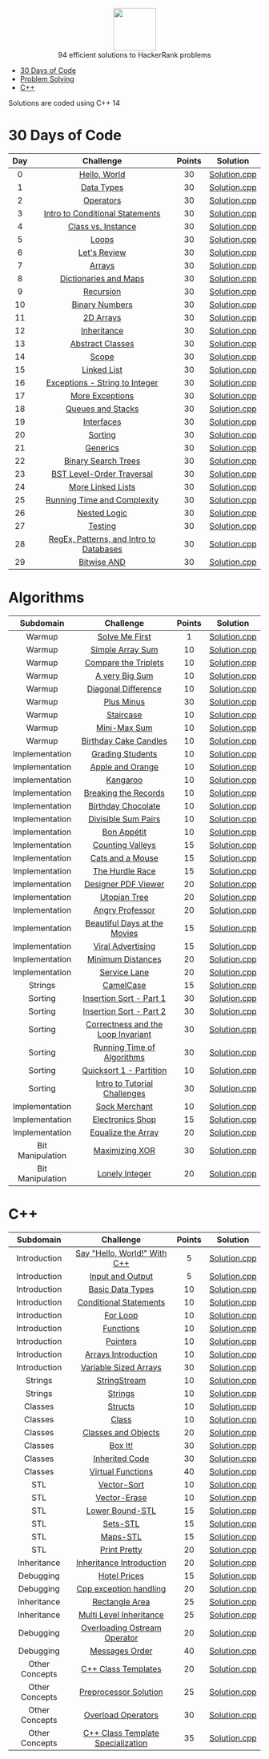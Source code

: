 <p align="center">
    <a href="https://www.hackerrank.com/arthur_favre">
        <img height=85 src="https://d3keuzeb2crhkn.cloudfront.net/hackerrank/assets/styleguide/logo_wordmark-f5c5eb61ab0a154c3ed9eda24d0b9e31.svg">
    </a>
    <br>94 efficient solutions to HackerRank problems
</p>

* [30 Days of Code](#30-days-of-code)
* [Problem Solving](#Algorithms)
* [C++](#c)


Solutions are coded using C++ 14


# 30 Days of Code

| Day |                                                Challenge                                                | Points |                                                                                   Solution                                                                                  |
|:---:|:-------------------------------------------------------------------------------------------------------:|:------:|:---------------------------------------------------------------------------------------------------------------------------------------------------------------------------:|
|  0  | [Hello, World](https://www.hackerrank.com/challenges/cpp-hello-world/problem)                                    |   30   | [Solution.cpp](https://github.com/Nedriia/Hacker_Rank_Solutions/blob/master/HackerRank_Solutions/30_Days_of_Code/Day%2000%20-%20Hello_World/Solution.cpp)                       |
|  1  | [Data Types](https://www.hackerrank.com/challenges/30-data-types/problem)                                       |   30   | [Solution.cpp](https://github.com/Nedriia/Hacker_Rank_Solutions/blob/master/HackerRank_Solutions/30_Days_of_Code/Day%2001%20-%20Data_Types/Solution.cpp)                           |
|  2  | [Operators](https://www.hackerrank.com/challenges/30-operators/problem)                                         |   30   | [Solution.cpp](https://github.com/Nedriia/Hacker_Rank_Solutions/blob/master/HackerRank_Solutions/30_Days_of_Code/Day%2002%20-%20Operators/Solution.cpp)                              |
|  3  | [Intro to Conditional Statements](https://www.hackerrank.com/challenges/30-conditional-statements/problem)      |   30   | [Solution.cpp](https://github.com/Nedriia/Hacker_Rank_Solutions/blob/master/HackerRank_Solutions/30_Days_of_Code/Day%2003%20-%20Intro_to_Conditional_Statements/Solution.cpp)  |
|  4  | [Class vs. Instance](https://www.hackerrank.com/challenges/30-class-vs-instance/problem)                        |   30   | [Solution.cpp](https://github.com/Nedriia/Hacker_Rank_Solutions/blob/master/HackerRank_Solutions/30_Days_of_Code/Day%2004%20-%20Class_vs_Instance/Solution.cpp)                 |
|  5  | [Loops](https://www.hackerrank.com/challenges/30-loops/problem)                                                 |   30   | [Solution.cpp](https://github.com/Nedriia/Hacker_Rank_Solutions/blob/master/HackerRank_Solutions/30_Days_of_Code/Day%2005%20-%20Loops/Solution.cpp)                                  |
|  6  | [Let's Review](https://www.hackerrank.com/challenges/30-review-loop/problem)                                    |   30   | [Solution.cpp](https://github.com/Nedriia/Hacker_Rank_Solutions/blob/master/HackerRank_Solutions/30_Days_of_Code/Day%2006%20-%20Lets_Review/Solution.cpp)                         |
|  7  | [Arrays](https://www.hackerrank.com/challenges/30-arrays/problem)                                               |   30   | [Solution.cpp](https://github.com/Nedriia/Hacker_Rank_Solutions/blob/master/HackerRank_Solutions/30_Days_of_Code/Day%2007%20-%20Arrays/Solution.cpp)                                 |
|  8  | [Dictionaries and Maps](https://www.hackerrank.com/challenges/30-dictionaries-and-maps/problem)                 |   30   | [Solution.cpp](https://github.com/Nedriia/Hacker_Rank_Solutions/blob/master/HackerRank_Solutions/30_Days_of_Code/Day%2008%20-%20Dictionaries_and_Maps/Solution.cpp)              |
|  9  | [Recursion](https://www.hackerrank.com/challenges/30-recursion/problem)                                         |   30   | [Solution.cpp](https://github.com/Nedriia/Hacker_Rank_Solutions/blob/master/HackerRank_Solutions/30_Days_of_Code/Day%2009%20-%20Recursion/Solution.cpp)                              |
|  10 | [Binary Numbers](https://www.hackerrank.com/challenges/30-binary-numbers/problem)                               |   30   | [Solution.cpp](https://github.com/Nedriia/Hacker_Rank_Solutions/blob/master/HackerRank_Solutions/30_Days_of_Code/Day%2010%20-%20Binary_Numbers/Solution.cpp)                       |
|  11 | [2D Arrays](https://www.hackerrank.com/challenges/30-2d-arrays/problem)                                         |   30   | [Solution.cpp](https://github.com/Nedriia/Hacker_Rank_Solutions/blob/master/HackerRank_Solutions/30_Days_of_Code/Day%2011%20-%202D_Arrays/Solution.cpp)                            |
|  12 | [Inheritance](https://www.hackerrank.com/challenges/30-inheritance/problem)                                     |   30   | [Solution.cpp](https://github.com/Nedriia/Hacker_Rank_Solutions/blob/master/HackerRank_Solutions/30_Days_of_Code/Day%2012%20-%20Inheritance/Solution.cpp)                            |
|  13 | [Abstract Classes](https://www.hackerrank.com/challenges/30-abstract-classes/problem)                           |   30   | [Solution.cpp](https://github.com/Nedriia/Hacker_Rank_Solutions/blob/master/HackerRank_Solutions/30_Days_of_Code/Day%2013%20-%20Abstract_Classes/Solution.cpp)                     |
|  14 | [Scope](https://www.hackerrank.com/challenges/30-scope/problem)                                                 |   30   | [Solution.cpp](https://github.com/Nedriia/Hacker_Rank_Solutions/blob/master/HackerRank_Solutions/30_Days_of_Code/Day%2014%20-%20Scope/Solution.cpp)                                  |
|  15 | [Linked List](https://www.hackerrank.com/challenges/30-linked-list/problem)                                     |   30   | [Solution.cpp](https://github.com/Nedriia/Hacker_Rank_Solutions/blob/master/HackerRank_Solutions/30_Days_of_Code/Day%2015%20-%20Linked_List/Solution.cpp)                          |
|  16 | [Exceptions - String to Integer](https://www.hackerrank.com/challenges/30-exceptions-string-to-integer/problem) |   30   | [Solution.cpp](https://github.com/Nedriia/Hacker_Rank_Solutions/blob/master/HackerRank_Solutions/30_Days_of_Code/Day%2016%20-%20Exceptions-String_to_Integer/Solution.cpp) |
|  17 | [More Exceptions](https://www.hackerrank.com/challenges/30-more-exceptions/problem)                             |   30   | [Solution.cpp](https://github.com/Nedriia/Hacker_Rank_Solutions/blob/master/HackerRank_Solutions/30_Days_of_Code/Day%2017%20-%20More_Exceptions/Solution.cpp)                      |
|  18 | [Queues and Stacks](https://www.hackerrank.com/challenges/30-queues-stacks/problem)                             |   30   | [Solution.cpp](https://github.com/Nedriia/Hacker_Rank_Solutions/blob/master/HackerRank_Solutions/30_Days_of_Code/Day%2018%20-%20Queues_and_Stacks/Solution.cpp)                  |
|  19 | [Interfaces](https://www.hackerrank.com/challenges/30-interfaces/problem)                                       |   30   | [Solution.cpp](https://github.com/Nedriia/Hacker_Rank_Solutions/blob/master/HackerRank_Solutions/30_Days_of_Code/Day%2019%20-%20Interfaces/Solution.cpp)                             |
|  20 | [Sorting](https://www.hackerrank.com/challenges/30-sorting/problem)                                             |   30   | [Solution.cpp](https://github.com/Nedriia/Hacker_Rank_Solutions/blob/master/HackerRank_Solutions/30_Days_of_Code/Day%2020%20-%20Sorting/Solution.cpp)                                |
|  21 | [Generics](https://www.hackerrank.com/challenges/30-generics/problem)                                           |   30   | [Solution.cpp](https://github.com/Nedriia/Hacker_Rank_Solutions/blob/master/HackerRank_Solutions/30_Days_of_Code/Day%2021%20-%20Generics/Solution.cpp)                               |
|  22 | [Binary Search Trees](https://www.hackerrank.com/challenges/30-binary-search-trees/problem)                     |   30   | [Solution.cpp](https://github.com/Nedriia/Hacker_Rank_Solutions/blob/master/HackerRank_Solutions/30_Days_of_Code/Day%2022%20-%20Binary_Search_Trees/Solution.cpp)                |
|  23 | [BST Level-Order Traversal](https://www.hackerrank.com/challenges/30-binary-trees/problem)                      |   30   | [Solution.cpp](https://github.com/Nedriia/Hacker_Rank_Solutions/blob/master/HackerRank_Solutions/30_Days_of_Code/Day%2023%20-%20BST_Level-Order_Traversal/Solution.cpp)          |
|  24 | [More Linked Lists](https://www.hackerrank.com/challenges/30-linked-list-deletion/problem)                      |   30   | [Solution.cpp](https://github.com/Nedriia/Hacker_Rank_Solutions/blob/master/HackerRank_Solutions/30_Days_of_Code/Day%2024%20-%20More_Linked_Lists/Solution.cpp)                  |
|  25 | [Running Time and Complexity](https://www.hackerrank.com/challenges/30-running-time-and-complexity/problem)     |   30   | [Solution.cpp](https://github.com/Nedriia/Hacker_Rank_Solutions/blob/master/HackerRank_Solutions/30_Days_of_Code/Day%2025%20-%20Running_Time_and_Complexity/Solution.cpp)      |
|  26 | [Nested Logic](https://www.hackerrank.com/challenges/30-nested-logic/problem)                                   |   30   | [Solution.cpp](https://github.com/Nedriia/Hacker_Rank_Solutions/blob/master/HackerRank_Solutions/30_Days_of_Code/Day%2026%20-%20Nested_Logic/Solution.cpp)                         |
|  27 | [Testing](https://www.hackerrank.com/challenges/30-testing/problem)                                             |   30   | [Solution.cpp](https://github.com/Nedriia/Hacker_Rank_Solutions/blob/master/HackerRank_Solutions/30_Days_of_Code/Day%2027%20-%20Testing/Solution.cpp)                                |
|  28 | [RegEx, Patterns, and Intro to Databases](https://www.hackerrank.com/challenges/30-regex-patterns/problem?h_r=profile)                                             |   30   | [Solution.cpp]()                                |
|  29 | [Bitwise AND](https://www.hackerrank.com/challenges/30-bitwise-and/problem?h_r=profile)                                             |   30   | [Solution.cpp]()                                |


# Algorithms

|        Subdomain        |                                                              Challenge                                                              | Points |                                                                                  Solution                                                                                 |
|:-----------------------:|:-----------------------------------------------------------------------------------------------------------------------------------:|:------:|:-------------------------------------------------------------------------------------------------------------------------------------------------------------------------:|
|         Warmup         | [Solve Me First](https://www.hackerrank.com/challenges/solve-me-first/problem)                                                         |   1   | [Solution.cpp](https://github.com/Nedriia/Hacker_Rank_Solutions/blob/master/HackerRank_Solutions/Problem_Solving/Solve_Me_First/Solution.cpp)                          |
|         Warmup         | [Simple Array Sum](https://www.hackerrank.com/challenges/simple-array-sum/problem)                                                             |   10   | [Solution.cpp](https://github.com/Nedriia/Hacker_Rank_Solutions/blob/master/HackerRank_Solutions/Problem_Solving/Simple_Array_Sum/Solution.cpp)                                    |
|         Warmup         | [Compare the Triplets](https://www.hackerrank.com/challenges/compare-the-triplets/problem)            |   10   | [Solution.cpp](https://github.com/Nedriia/Hacker_Rank_Solutions/blob/master/HackerRank_Solutions/Problem_Solving/Compare_the_Triplets/Solution.cpp)      |
|         Warmup         | [A very Big Sum](https://www.hackerrank.com/challenges/a-very-big-sum/problem)                                                                  |   10   | [Solution.cpp](https://github.com/Nedriia/Hacker_Rank_Solutions/blob/master/HackerRank_Solutions/Problem_Solving/A_very_Big_Sum/Solution.cpp)                                         |
|         Warmup         | [Diagonal Difference](https://www.hackerrank.com/challenges/diagonal-difference/problem)                                                     |   10   | [Solution.cpp](https://github.com/Nedriia/Hacker_Rank_Solutions/blob/master/HackerRank_Solutions/Problem_Solving/Diagonal_Difference/Solution.cpp)                        |
|         Warmup         | [Plus Minus](https://www.hackerrank.com/challenges/plus-minus/problem)                                                     |   30   | [Solution.cpp](https://github.com/Nedriia/Hacker_Rank_Solutions/blob/master/HackerRank_Solutions/Problem_Solving/Plus_Minus/Solution.cpp)                        |
|         Warmup         | [Staircase](https://www.hackerrank.com/challenges/staircase/problem)                                   |   10   | [Solution.cpp](https://github.com/Nedriia/Hacker_Rank_Solutions/blob/master/HackerRank_Solutions/Problem_Solving/Staircase/Solution.cpp)             |
|         Warmup         | [Mini-Max Sum](https://www.hackerrank.com/challenges/mini-max-sum/problem)                                                     |   10   | [Solution.cpp](https://github.com/Nedriia/Hacker_Rank_Solutions/blob/master/HackerRank_Solutions/Problem_Solving/Mini-Max_Sum/Solution.cpp)                       |
|         Warmup         | [Birthday Cake Candles](https://www.hackerrank.com/challenges/birthday-cake-candles/problem)                                                           |   10   | [Solution.cpp](https://github.com/Nedriia/Hacker_Rank_Solutions/blob/master/HackerRank_Solutions/Problem_Solving/Birthday_Cake_Candles/Solution.cpp)                            |
|         Implementation         | [Grading Students](https://www.hackerrank.com/challenges/grading/problem)                                                              |   10   | [Solution.cpp](https://github.com/Nedriia/Hacker_Rank_Solutions/blob/master/HackerRank_Solutions/Problem_Solving/Grading_Students/Solution.cpp)                                    |
|         Implementation         | [Apple and Orange](https://www.hackerrank.com/challenges/apple-and-orange/problem)                                                              |   10   | [Solution.cpp](https://github.com/Nedriia/Hacker_Rank_Solutions/blob/master/HackerRank_Solutions/Problem_Solving/Apple_and_Orange/Solution.cpp)                                    |
|         Implementation         | [Kangaroo](https://www.hackerrank.com/challenges/kangaroo/problem)                                                              |   10   | [Solution.cpp](https://github.com/Nedriia/Hacker_Rank_Solutions/blob/master/HackerRank_Solutions/Problem_Solving/Kangaroo/Solution.cpp)                                    |
|         Implementation         | [Breaking the Records](https://www.hackerrank.com/challenges/breaking-best-and-worst-records/problem)                                                              |   10   | [Solution.cpp](https://github.com/Nedriia/Hacker_Rank_Solutions/blob/master/HackerRank_Solutions/Problem_Solving/Breaking_the_Records/Solution.cpp)                                   |
|         Implementation         | [Birthday Chocolate](https://www.hackerrank.com/challenges/the-birthday-bar/problem)                                                       |   10   | [Solution.cpp](https://github.com/Nedriia/Hacker_Rank_Solutions/blob/master/HackerRank_Solutions/Problem_Solving/Birthday_Chocolate/Solution.cpp)                        |
|         Implementation         | [Divisible Sum Pairs](https://www.hackerrank.com/challenges/divisible-sum-pairs/problem)                                                       |   10   | [Solution.cpp](https://github.com/Nedriia/Hacker_Rank_Solutions/blob/master/HackerRank_Solutions/Problem_Solving/Divisible_Sum_Pairs/Solution.cpp)                           |
|          Implementation         | [Bon Appétit](https://www.hackerrank.com/challenges/bon-appetit/problem)                                                           |   10   | [Solution.cpp](https://github.com/Nedriia/Hacker_Rank_Solutions/blob/master/HackerRank_Solutions/Problem_Solving/Bon_Appetit/Solution.cpp)                                    |
|          Implementation         | [Counting Valleys](https://www.hackerrank.com/challenges/counting-valleys/problem)                                         |   15   | [Solution.cpp](https://github.com/Nedriia/Hacker_Rank_Solutions/blob/master/HackerRank_Solutions/Problem_Solving/Counting_Valleys/Solution.cpp)                       |
|          Implementation         | [Cats and a Mouse](https://www.hackerrank.com/challenges/cats-and-a-mouse/problem)                                                              |   15   | [Solution.cpp](https://github.com/Nedriia/Hacker_Rank_Solutions/blob/master/HackerRank_Solutions/Problem_Solving/Cats_and_a_Mouse/Solution.cpp)                                        |
|          Implementation         | [The Hurdle Race](https://www.hackerrank.com/challenges/the-hurdle-race/problem)                                      |   15   | [Solution.cpp](https://github.com/Nedriia/Hacker_Rank_Solutions/blob/master/HackerRank_Solutions/Problem_Solving/The_Hurdle_Race/Solution.cpp)                          |
|          Implementation         | [Designer PDF Viewer](https://www.hackerrank.com/challenges/designer-pdf-viewer/problem)                                                            |   20   | [Solution.cpp](https://github.com/Nedriia/Hacker_Rank_Solutions/blob/master/HackerRank_Solutions/Problem_Solving/Designer_PDF_Viewer/Solution.cpp)                                       |
|       Implementation      | [Utopian Tree](https://www.hackerrank.com/challenges/utopian-tree/problem)                                        |   20   | [Solution.cpp](https://github.com/Nedriia/Hacker_Rank_Solutions/blob/master/HackerRank_Solutions/Problem_Solving/Utopian_Tree/Solution.cpp) |
|         Implementation         | [Angry Professor](https://www.hackerrank.com/challenges/angry-professor/problem)                                                        |   20   | [Solution.cpp](https://github.com/Nedriia/Hacker_Rank_Solutions/blob/master/HackerRank_Solutions/Problem_Solving/Angry_Professor/Solution.cpp)                               |
|         Implementation         | [Beautiful Days at the Movies](https://www.hackerrank.com/challenges/beautiful-days-at-the-movies/problem)                                                                        |   15   | [Solution.cpp](https://github.com/Nedriia/Hacker_Rank_Solutions/blob/master/HackerRank_Solutions/Problem_Solving/Beautiful_Days_at_the_Movies/Solution.cpp)                                              |
|         Implementation         | [Viral Advertising](https://www.hackerrank.com/challenges/strange-advertising/problem)                                                              |   15   | [Solution.cpp](https://github.com/Nedriia/Hacker_Rank_Solutions/blob/master/HackerRank_Solutions/Problem_Solving/VIral_Advertising/Solution.cpp)                                       |
|         Implementation         | [Minimum Distances](https://www.hackerrank.com/challenges/minimum-distances/problem)                                                              |   20   | [Solution.cpp](https://github.com/Nedriia/Hacker_Rank_Solutions/blob/master/HackerRank_Solutions/Problem_Solving/Minimum_Distances/Solution.cpp)                                        |
|         Implementation         | [Service Lane](https://www.hackerrank.com/challenges/service-lane/problem)                                                          |   20   | [Solution.cpp](https://github.com/Nedriia/Hacker_Rank_Solutions/blob/master/HackerRank_Solutions/Problem_Solving/Service_Lane/Solution.cpp)                                     |
|         Strings         | [CamelCase](https://www.hackerrank.com/challenges/camelcase/problem)                                           |   15   | [Solution.cpp](https://github.com/Nedriia/Hacker_Rank_Solutions/blob/master/HackerRank_Solutions/Problem_Solving/CamelCase/Solution.cpp)                           |
|         Sorting         | [Insertion Sort - Part 1](https://www.hackerrank.com/challenges/insertionsort1/problem)                                                                       |   30   | [Solution.cpp](https://github.com/Nedriia/Hacker_Rank_Solutions/blob/master/HackerRank_Solutions/Problem_Solving/Insertion_Sort-Part_1/Solution.cpp)                                              |
|         Sorting         | [Insertion Sort - Part 2](https://www.hackerrank.com/challenges/insertionsort2/problems)                                              |   30   | [Solution.cpp](https://github.com/Nedriia/Hacker_Rank_Solutions/blob/master/HackerRank_Solutions/Problem_Solving/Insertion_Sort-Part_2/Solution.cpp)                               |
|         Sorting         | [Correctness and the Loop Invariant](https://www.hackerrank.com/challenges/correctness-invariant/problem)                                            |   30   | [Solution.cpp](https://github.com/Nedriia/Hacker_Rank_Solutions/blob/master/HackerRank_Solutions/Problem_Solving/Corectness_and_the_Loop_Invariant/Solution.cpp)                            |
|         Sorting         | [Running Time of Algorithms](https://www.hackerrank.com/challenges/runningtime/problem)                                            |   30   | [Solution.cpp](https://github.com/Nedriia/Hacker_Rank_Solutions/blob/master/HackerRank_Solutions/Problem_Solving/Running_Time_of_Algorithms/Solution.cpp)                            |
|         Sorting         | [Quicksort 1 - Partition](https://www.hackerrank.com/challenges/quicksort1/problem)                                                    |   10   | [Solution.cpp](https://github.com/Nedriia/Hacker_Rank_Solutions/blob/master/HackerRank_Solutions/Problem_Solving/Quicksort_1-Partition/Solution.cpp)                                  |
|         Sorting         | [Intro to Tutorial Challenges](https://www.hackerrank.com/challenges/tutorial-intro/problem?h_r=profile)                                                    |   30   | [Solution.cpp]()                                  |
|         Implementation         | [Sock Merchant](https://www.hackerrank.com/challenges/sock-merchant/problem?h_r=profile)                                                    |   10   | [Solution.cpp]()                                  |
|         Implementation         | [Electronics Shop](https://www.hackerrank.com/challenges/electronics-shop/problem?h_r=profile)                                                    |   15   | [Solution.cpp]()                                  |
|         Implementation         | [Equalize the Array](https://www.hackerrank.com/challenges/equality-in-a-array/problem?h_r=profile)                                                    |   20   | [Solution.cpp]()                                  |
|         Bit Manipulation         | [Maximizing XOR](https://www.hackerrank.com/challenges/maximizing-xor/problem?h_r=profile)                                                    |   30   | [Solution.cpp]()                                  |
|         Bit Manipulation         | [Lonely Integer](https://www.hackerrank.com/challenges/lonely-integer/problem?h_r=profile)                                                    |   20   | [Solution.cpp]()                                  |



# C++

|          Subdomain          |                                                         Challenge                                                        | Points |                                                                                         Solution                                                                                        |
|:---------------------------:|:------------------------------------------------------------------------------------------------------------------------:|:------:|:---------------------------------------------------------------------------------------------------------------------------------------------------------------------------------------:|
|         Introduction        | [Say "Hello, World!" With C++](https://www.hackerrank.com/challenges/cpp-hello-world/problem)                                                |    5   | [Solution.cpp](https://github.com/Nedriia/Hacker_Rank_Solutions/blob/master/HackerRank_Solutions/C%2B%2B/Hello_World/Solution.cpp)                                                  |
|         Introduction        | [Input and Output](https://www.hackerrank.com/challenges/cpp-input-and-output/problem)                                 |    5   | [Solution.cpp](https://github.com/Nedriia/Hacker_Rank_Solutions/blob/master/HackerRank_Solutions/C%2B%2B/Input_Output/Solution.cpp)                                       |
|         Introduction        | [Basic Data Types](https://www.hackerrank.com/challenges/c-tutorial-basic-data-types/problem)                                                       |   10   | [Solution.cpp](https://github.com/Nedriia/Hacker_Rank_Solutions/blob/master/HackerRank_Solutions/C%2B%2B/Basic_Data_Types/Solution.cpp)                                                        |
|         Introduction        | [Conditional Statements](https://www.hackerrank.com/challenges/c-tutorial-conditional-if-else/problem)                                      |   10   | [Solution.cpp](https://github.com/Nedriia/Hacker_Rank_Solutions/blob/master/HackerRank_Solutions/C%2B%2B/Conditional_Statements/Solution.cpp)                                      |
|         Introduction        | [For Loop](https://www.hackerrank.com/challenges/c-tutorial-for-loop/problem)                                   |   10   | [Solution.cpp](https://github.com/Nedriia/Hacker_Rank_Solutions/blob/master/HackerRank_Solutions/C%2B%2B/For_Loop/Solution.cpp)                                            |
|         Introduction        | [Functions](https://www.hackerrank.com/challenges/c-tutorial-functions/problem)                                                       |   10   | [Solution.cpp](https://github.com/Nedriia/Hacker_Rank_Solutions/blob/master/HackerRank_Solutions/C%2B%2B/Functions/Solution.cpp)                                                      |
|         Introduction        | [Pointers](https://www.hackerrank.com/challenges/c-tutorial-pointer/problem)                                                        |   10   | [Solution.cpp](https://github.com/Nedriia/Hacker_Rank_Solutions/blob/master/HackerRank_Solutions/C%2B%2B/Pointers/Solution.cpp)                                                     |
|         Introduction        | [Arrays Introduction](https://www.hackerrank.com/challenges/arrays-introduction/problem)                                                   |   10   | [Solution.cpp](https://github.com/Nedriia/Hacker_Rank_Solutions/blob/master/HackerRank_Solutions/C%2B%2B/Arrays_Introduction/Solution.cpp)                                                      |
|         Introduction        | [Variable Sized Arrays](https://www.hackerrank.com/challenges/variable-sized-arrays/problem)                                               |   30   | [Solution.cpp](https://github.com/Nedriia/Hacker_Rank_Solutions/blob/master/HackerRank_Solutions/C%2B%2B/Variable_Sized_Arrays/Solution.cpp)                                                    |
|         Strings        | [StringStream](https://www.hackerrank.com/challenges/c-tutorial-stringstream/problem)                     |   10   | [Solution.cpp](https://github.com/Nedriia/Hacker_Rank_Solutions/blob/master/HackerRank_Solutions/C%2B%2B/StrinStream/Solution.cpp)                                   |
|         Strings        | [Strings](https://www.hackerrank.com/challenges/c-tutorial-strings/problem)                                           |   10   | [Solution.cpp](https://github.com/Nedriia/Hacker_Rank_Solutions/blob/master/HackerRank_Solutions/C%2B%2B/Strings/Solution.cpp)                                              |
|         Classes        | [Structs](https://www.hackerrank.com/challenges/c-tutorial-struct/problem)                                           |   10   | [Solution.cpp](https://github.com/Nedriia/Hacker_Rank_Solutions/blob/master/HackerRank_Solutions/C%2B%2B/Structs/Solution.cpp)                                              |
|         Classes        | [Class](https://www.hackerrank.com/challenges/c-tutorial-class/problem)                                 |   10   | [Solution.cpp]()                                           |
|           Classes           | [Classes and Objects](https://www.hackerrank.com/challenges/classes-objects/problem)                             |    20   | [Solution.cpp](https://github.com/Nedriia/Hacker_Rank_Solutions/blob/master/HackerRank_Solutions/C%2B%2B/Class/Solution.cpp)                                              |
|           Classes           | [Box It!](https://www.hackerrank.com/challenges/box-it/problem)                                                   |    30   | [Solution.cpp](https://github.com/Nedriia/Hacker_Rank_Solutions/blob/master/HackerRank_Solutions/C%2B%2B/Box_it/Solution.cpp)                                                           |
|           Classes           | [Inherited Code](https://www.hackerrank.com/challenges/inherited-code/problem)                                         |   30   | [Solution.cpp](https://github.com/Nedriia/Hacker_Rank_Solutions/blob/master/HackerRank_Solutions/C%2B%2B/Inherited_Code/Solution.cpp)                                                    |
|           Classes           | [Virtual Functions](https://www.hackerrank.com/challenges/virtual-functions/problem)                                         |   40   | [Solution.cpp](https://github.com/Nedriia/Hacker_Rank_Solutions/blob/master/HackerRank_Solutions/C%2B%2B/Virtual_Functions/Solution.cpp)                                                    |
|           STL           | [Vector-Sort](https://www.hackerrank.com/challenges/vector-sort/problem)                                                     |   10   | [Solution.cpp](https://github.com/Nedriia/Hacker_Rank_Solutions/blob/master/HackerRank_Solutions/C%2B%2B/Vector-Sort/Solution.cpp)                                                            |
|           STL           | [Vector-Erase](https://www.hackerrank.com/challenges/vector-erase/problem)                                           |   10   | [Solution.cpp](https://github.com/Nedriia/Hacker_Rank_Solutions/blob/master/HackerRank_Solutions/C%2B%2B/Vector-Erase/Solution.cpp)                                                     |
|           STL           | [Lower Bound-STL](https://www.hackerrank.com/challenges/cpp-lower-bound/problem)                                   |   15   | [Solution.cpp](https://github.com/Nedriia/Hacker_Rank_Solutions/blob/master/HackerRank_Solutions/C%2B%2B/Lower-Bound_STL/Solution.cpp)                                                 |
|           STL           | [Sets-STL](https://www.hackerrank.com/challenges/cpp-sets/problem)                                                           |   15   | [Solution.cpp](https://github.com/Nedriia/Hacker_Rank_Solutions/blob/master/HackerRank_Solutions/C%2B%2B/Set_STL/Solution.cpp)                                                               |
|           STL           | [Maps-STL](https://www.hackerrank.com/challenges/cpp-maps/problem)                                   |   15   | [Solution.cpp](https://github.com/Nedriia/Hacker_Rank_Solutions/blob/master/HackerRank_Solutions/C%2B%2B/Maps-STL/Solution.cpp)                                   |
|           STL           | [Print Pretty](https://www.hackerrank.com/challenges/prettyprint/problem)                          |   20   | [Solution.cpp](https://github.com/Nedriia/Hacker_Rank_Solutions/blob/master/HackerRank_Solutions/C%2B%2B/Print_Pretty/Solution.cpp)                                  |
|           Inheritance           | [Inheritance Introduction](https://www.hackerrank.com/challenges/inheritance-introduction/problem)                                     |   20   | [Solution.cpp](https://github.com/Nedriia/Hacker_Rank_Solutions/blob/master/HackerRank_Solutions/C%2B%2B/Inheritance_Introduction/Solution.cpp)                                                  |
|          Debugging          | [Hotel Prices](https://www.hackerrank.com/challenges/hotel-prices/problem)                                                 |   15   | [Solution.cpp](https://github.com/Nedriia/Hacker_Rank_Solutions/blob/master/HackerRank_Solutions/C%2B%2B/Hotel_Prices/Solution.cpp)                                                        |
|          Debugging          | [Cpp exception handling](https://www.hackerrank.com/challenges/cpp-exception-handling/problem)                                                 |   20   | [Solution.cpp](https://github.com/Nedriia/Hacker_Rank_Solutions/blob/master/HackerRank_Solutions/C%2B%2B/Cpp_Exception_Handling/Solution.cpp)                                                        |
|          Inheritance          | [Rectangle Area](https://www.hackerrank.com/challenges/rectangle-area/problem)                                         |   25   | [Solution.cpp](https://github.com/Nedriia/Hacker_Rank_Solutions/blob/master/HackerRank_Solutions/C%2B%2B/Rectangle_Area/Solution.cpp)                                                  |
|        Inheritance       | [Multi Level Inheritance](https://www.hackerrank.com/challenges/multi-level-inheritance-cpp/problem)                                        |    25   | [Solution.cpp](https://github.com/Nedriia/Hacker_Rank_Solutions/blob/master/HackerRank_Solutions/C%2B%2B/Multi_Level_Inheritance/Solution.cpp)                                                |
|       Debugging       | [Overloading Ostream Operator](https://www.hackerrank.com/challenges/overloading-ostream-operator/problem)                                                     |   20   | [Solution.cpp](https://github.com/Nedriia/Hacker_Rank_Solutions/blob/master/HackerRank_Solutions/C%2B%2B/Overloading_Ostream_Operator/Solution.cpp)                                                |
|       Debugging       | [Messages Order](https://www.hackerrank.com/challenges/messages-order/problem)                                            |   40   | [Solution.cpp](https://github.com/Nedriia/Hacker_Rank_Solutions/blob/master/HackerRank_Solutions/C%2B%2B/Messages_Order/Solution.cpp)                                                  |
|       Other Concepts       | [C++ Class Templates](https://www.hackerrank.com/challenges/c-class-templates/problem)                                                   |   20   | [Solution.cpp](https://github.com/Nedriia/Hacker_Rank_Solutions/blob/master/HackerRank_Solutions/C%2B%2B/Class_Templates/Solution.cpp)                                                 |
|       Other Concepts       | [Preprocessor Solution](https://www.hackerrank.com/challenges/preprocessor-solution/problem)                                            |   25   | [Solution.cpp](https://github.com/Nedriia/Hacker_Rank_Solutions/blob/master/HackerRank_Solutions/C%2B%2B/Preprocessor_Solution/Solution.cpp)                                   |
|       Other Concepts       | [Overload Operators](https://www.hackerrank.com/challenges/overload-operators/problem)                                                             |   30   | [Solution.cpp](https://github.com/Nedriia/Hacker_Rank_Solutions/blob/master/HackerRank_Solutions/C%2B%2B/Overload_Operators/Solution.cpp)                                                      |
|       Other Concepts       | [C++ Class Template Specialization](https://www.hackerrank.com/challenges/cpp-class-template-specialization/problem)                                                             |   35   | [Solution.cpp](https://github.com/Nedriia/Hacker_Rank_Solutions/blob/master/HackerRank_Solutions/C%2B%2B/Class_Template_Specialization/Solution.cpp)                                   
